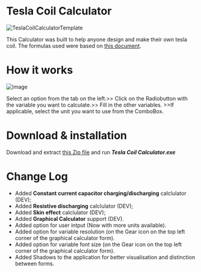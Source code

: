 # Tesla Coil Calculator
![TeslaCoilCalculatorTemplate](https://user-images.githubusercontent.com/107240371/226205220-06ceef4d-aabd-4193-bc1c-cf0c2fc28e4e.png)

This Calculator was built to help anyone design and make their own tesla coil. The formulas used were based on [this document](https://www.mv.helsinki.fi/home/tpaulin/FormulasForTeslaCoils.pdf).

# How it works
![image](https://user-images.githubusercontent.com/107240371/228162762-71552021-717c-4c71-8284-88f5c94591c1.png)

Select an option from the tab on the left.>> Click on the Radiobutton with the variable you want to calculate.>> Fill in the other variables. >>If applicable, select the unit you want to use from the ComboBox.

# Download & installation
Download and extract [this Zip file](https://github.com/GuiRibi/Tesla-Coil-Calculator/blob/1.2.0/Tesla%20Coil%20Calculator_win64_1.2.0.zip) and run ***Tesla Coil Calculator.exe***

# Change Log
* Added **Constant current capacitor charging/discharging** calclulator (DEV);
* Added **Resistive discharging** calclulator (DEV);
* Added **Skin effect** calclulator (DEV);
* Added **Graphical Calculator** support (DEV).
* Added option for user intput (Now with more units available).
* Added option for variable resolution (on the Gear icon on the top left corner of the graphical calculator form).
* Added option for variable font size (on the Gear icon on the top left corner of the graphical calculator form).
* Added Shadows to the application for better visualisation and distinction between forms.
